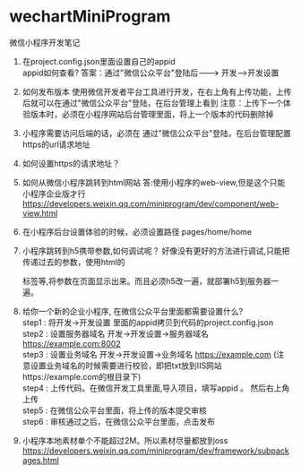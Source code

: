 # wechartMiniProgram
微信小程序开发笔记

1. 在project.config.json里面设置自己的appid  
		appid如何查看?
		答案：通过"微信公众平台"登陆后---> 开发-->开发设置
2. 如何发布版本
		使用微信开发者平台工具进行开发，在右上角有上传功能，上传后就可以在通过"微信公众平台"登陆，在后台管理上看到
		注意：上传下一个体验版本时，必须在小程序网站后台管理里面，将上一个版本的代码删除掉
		
3. 小程序需要访问后端的话，必须在 通过"微信公众平台"登陆，在后台管理配置https的url请求地址

4. 如何设置https的请求地址？

5. 如何从微信小程序跳转到html网站
	答:使用小程序的web-view,但是这个只能小程序企业版才行  https://developers.weixin.qq.com/miniprogram/dev/component/web-view.html
	
6. 在小程序后台设置体验的时候，必须设置路径  pages/home/home

7. 小程序跳转到h5携带参数,如何调试呢？
   好像没有更好的方法进行调试,只能把传递过去的参数，使用html的<p>标签等,将参数在页面显示出来。而且必须h5改一遍，就部署h5到服务器一遍。


8. 给你一个新的企业小程序, 在微信公众平台里面都需要设置什么?  
	step1 : 将开发->开发设置 里面的appid拷贝到代码的project.config.json  
	step2 : 设置服务器域名  开发->开发设置->服务器域名 https://example.com:8002  
	step3 : 设置业务域名  开发->开发设置->业务域名 https://example.com (注意设置业务域名的时候需要进行校验，即把txt放到IIS网站https://example.com的根目录下)  
	step4 : 上传代码。在微信开发工具里面,导入项目，填写appid 。 然后右上角上传  
	step5 : 在微信公众平台里面，将上传的版本提交审核  
	step6 : 审核通过之后，在微信公众平台里面，点击发布  
9. 小程序本地素材单个不能超过2M。所以素材尽量都放到oss  https://developers.weixin.qq.com/miniprogram/dev/framework/subpackages.html

